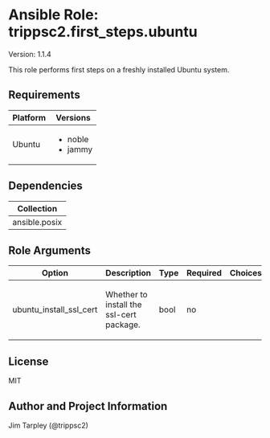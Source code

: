 <!-- BEGIN_ANSIBLE_DOCS -->

# Ansible Role: trippsc2.first_steps.ubuntu
Version: 1.1.4

This role performs first steps on a freshly installed Ubuntu system.

## Requirements

| Platform | Versions |
| -------- | -------- |
| Ubuntu | <ul><li>noble</li><li>jammy</li></ul> |

## Dependencies

| Collection |
| ---------- |
| ansible.posix |

## Role Arguments
|Option|Description|Type|Required|Choices|Default|
|---|---|---|---|---|---|
| ubuntu_install_ssl_cert | <p>Whether to install the ssl-cert package.</p> | bool | no |  | True |


## License
MIT

## Author and Project Information
Jim Tarpley (@trippsc2)
<!-- END_ANSIBLE_DOCS -->

